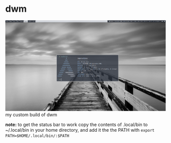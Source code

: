 # dwm
![preview image](screenshot.png "preview image")
my custom build of dwm

__note:__ to get the status bar to work copy the contents of .local/bin to ~/.local/bin in your home directory, and add it the the PATH with `export PATH=$HOME/.local/bin/:$PATH
`
